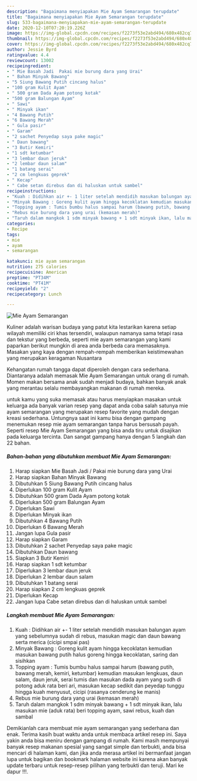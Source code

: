 ```yaml
---
description: "Bagaimana menyiapakan Mie Ayam Semarangan terupdate"
title: "Bagaimana menyiapakan Mie Ayam Semarangan terupdate"
slug: 533-bagaimana-menyiapakan-mie-ayam-semarangan-terupdate
date: 2020-12-10T07:20:19.226Z
image: https://img-global.cpcdn.com/recipes/f2273f53e2abd494/680x482cq70/mie-ayam-semarangan-foto-resep-utama.jpg
thumbnail: https://img-global.cpcdn.com/recipes/f2273f53e2abd494/680x482cq70/mie-ayam-semarangan-foto-resep-utama.jpg
cover: https://img-global.cpcdn.com/recipes/f2273f53e2abd494/680x482cq70/mie-ayam-semarangan-foto-resep-utama.jpg
author: Jessie Byrd
ratingvalue: 4.4
reviewcount: 13002
recipeingredient:
- " Mie Basah Jadi  Pakai mie burung dara yang Urai"
- " Bahan Minyak Bawang"
- "5 Siung Bawang Putih cincang halus"
- "100 gram Kulit Ayam"
- " 500 gram Dada Ayam potong kotak"
- "500 gram Balungan Ayam"
- " Sawi"
- " Minyak ikan"
- "4 Bawang Putih"
- "6 Bawang Merah"
- " Gula pasir"
- " Garam"
- "2 sachet Penyedap saya pake magic"
- " Daun bawang"
- "3 Butir Kemiri"
- "1 sdt ketumbar"
- "3 lembar daun jeruk"
- "2 lembar daun salam"
- "1 batang serai"
- "2 cm lengkuas geprek"
- " Kecap"
- " Cabe setan direbus dan di haluskan untuk sambel"
recipeinstructions:
- "Kuah : Didihkan air +- 1 liter setelah mendidih masukan balungan ayam yang sebelumnya sudah di rebus, masukan magic dan daun bawang serta merica (cicipi smpai pas)"
- "Minyak Bawang : Goreng kulit ayam hingga kecoklatan kemudian masukan bawang putih halus goreng hingga kecoklatan, saring dan sisihkan"
- "Topping ayam : Tumis bumbu halus sampai harum (bawang putih, bawang merah, kemiri, ketumbar) kemudian masukan lengkuas, daun salam, daun jeruk, serai tumis dan masukan dada ayam yang sudh di potong aduk rata beri ari, masukan kecap sedikit dan peyedap tunggu hingga kuah menyusut, cicipi (rasanya cenderung ke manis)"
- "Rebus mie burung dara yang urai (kemasan merah)"
- "Taruh dalam mangkok 1 sdm minyak bawang + 1 sdt minyak ikan, lalu masukan mie (aduk rata) beri topping ayam, sawi rebus, kuah dan sambal"
categories:
- Recipe
tags:
- mie
- ayam
- semarangan

katakunci: mie ayam semarangan 
nutrition: 275 calories
recipecuisine: American
preptime: "PT34M"
cooktime: "PT41M"
recipeyield: "2"
recipecategory: Lunch

---
```



![Mie Ayam Semarangan](https://img-global.cpcdn.com/recipes/f2273f53e2abd494/680x482cq70/mie-ayam-semarangan-foto-resep-utama.jpg)

Kuliner adalah warisan budaya yang patut kita lestarikan karena setiap wilayah memiliki ciri khas tersendiri, walaupun namanya sama tetapi rasa dan tekstur yang berbeda, seperti mie ayam semarangan yang kami paparkan berikut mungkin di area anda berbeda cara memasaknya. Masakan yang kaya dengan rempah-rempah memberikan keistimewahan yang merupakan keragaman Nusantara



Kehangatan rumah tangga dapat diperoleh dengan cara sederhana. Diantaranya adalah memasak Mie Ayam Semarangan untuk orang di rumah. Momen makan bersama anak sudah menjadi budaya, bahkan banyak anak yang merantau selalu membayangkan makanan di rumah mereka.

untuk kamu yang suka memasak atau harus menyiapkan masakan untuk keluarga ada banyak varian resep yang dapat anda coba salah satunya mie ayam semarangan yang merupakan resep favorite yang mudah dengan kreasi sederhana. Untungnya saat ini kamu bisa dengan gampang menemukan resep mie ayam semarangan tanpa harus bersusah payah.
Seperti resep Mie Ayam Semarangan yang bisa anda tiru untuk disajikan pada keluarga tercinta. Dan sangat gampang hanya dengan 5 langkah dan 22 bahan.


<!--inarticleads1-->

##### Bahan-bahan yang dibutuhkan membuat Mie Ayam Semarangan:

1. Harap siapkan  Mie Basah Jadi / Pakai mie burung dara yang Urai
1. Harap siapkan  Bahan Minyak Bawang
1. Dibutuhkan 5 Siung Bawang Putih cincang halus
1. Diperlukan 100 gram Kulit Ayam
1. Dibutuhkan  500 gram Dada Ayam potong kotak
1. Diperlukan 500 gram Balungan Ayam
1. Diperlukan  Sawi
1. Diperlukan  Minyak ikan
1. Dibutuhkan 4 Bawang Putih
1. Diperlukan 6 Bawang Merah
1. Jangan lupa  Gula pasir
1. Harap siapkan  Garam
1. Dibutuhkan 2 sachet Penyedap saya pake magic
1. Dibutuhkan  Daun bawang
1. Siapkan 3 Butir Kemiri
1. Harap siapkan 1 sdt ketumbar
1. Diperlukan 3 lembar daun jeruk
1. Diperlukan 2 lembar daun salam
1. Dibutuhkan 1 batang serai
1. Harap siapkan 2 cm lengkuas geprek
1. Diperlukan  Kecap
1. Jangan lupa  Cabe setan direbus dan di haluskan untuk sambel




<!--inarticleads2-->

##### Langkah membuat  Mie Ayam Semarangan:

1. Kuah : Didihkan air +- 1 liter setelah mendidih masukan balungan ayam yang sebelumnya sudah di rebus, masukan magic dan daun bawang serta merica (cicipi smpai pas)
1. Minyak Bawang : Goreng kulit ayam hingga kecoklatan kemudian masukan bawang putih halus goreng hingga kecoklatan, saring dan sisihkan
1. Topping ayam : Tumis bumbu halus sampai harum (bawang putih, bawang merah, kemiri, ketumbar) kemudian masukan lengkuas, daun salam, daun jeruk, serai tumis dan masukan dada ayam yang sudh di potong aduk rata beri ari, masukan kecap sedikit dan peyedap tunggu hingga kuah menyusut, cicipi (rasanya cenderung ke manis)
1. Rebus mie burung dara yang urai (kemasan merah)
1. Taruh dalam mangkok 1 sdm minyak bawang + 1 sdt minyak ikan, lalu masukan mie (aduk rata) beri topping ayam, sawi rebus, kuah dan sambal




Demikianlah cara membuat mie ayam semarangan yang sederhana dan enak. Terima kasih buat waktu anda untuk membaca artikel resep ini. Saya yakin anda bisa meniru dengan gampang di rumah. Kami masih mempunyai banyak resep makanan spesial yang sangat simple dan terbukti, anda bisa mencari di halaman kami, dan jika anda merasa artikel ini bermanfaat jangan lupa untuk bagikan dan bookmark halaman website ini karena akan banyak update terbaru untuk resep-resep pilihan yang terbukti dan teruji. Mari ke dapur !!!. 
